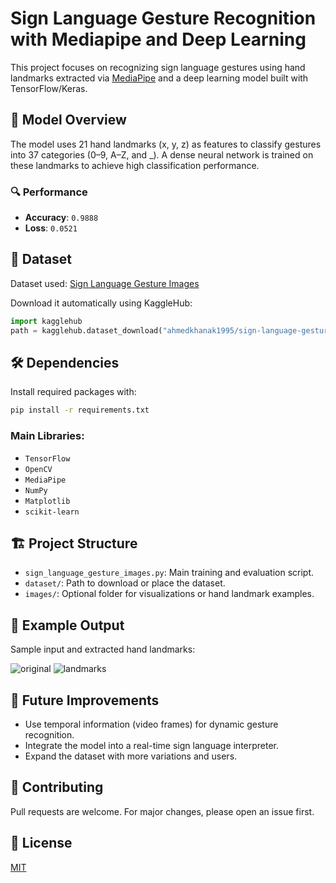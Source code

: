 # Sign Language Gesture Recognition with Mediapipe and Deep Learning

This project focuses on recognizing sign language gestures using hand landmarks extracted via [MediaPipe](https://google.github.io/mediapipe/) and a deep learning model built with TensorFlow/Keras.

## 🧠 Model Overview

The model uses 21 hand landmarks (x, y, z) as features to classify gestures into 37 categories (0–9, A–Z, and _). A dense neural network is trained on these landmarks to achieve high classification performance.

### 🔍 Performance

- **Accuracy**: `0.9888`
- **Loss**: `0.0521`

## 📁 Dataset

Dataset used: [Sign Language Gesture Images](https://www.kaggle.com/datasets/ahmedkhanak1995/sign-language-gesture-images-dataset)

Download it automatically using KaggleHub:
```python
import kagglehub
path = kagglehub.dataset_download("ahmedkhanak1995/sign-language-gesture-images-dataset")
```

## 🛠️ Dependencies

Install required packages with:

```bash
pip install -r requirements.txt
```

### Main Libraries:
- `TensorFlow`
- `OpenCV`
- `MediaPipe`
- `NumPy`
- `Matplotlib`
- `scikit-learn`

## 🏗️ Project Structure

- `sign_language_gesture_images.py`: Main training and evaluation script.
- `dataset/`: Path to download or place the dataset.
- `images/`: Optional folder for visualizations or hand landmark examples.

## 📸 Example Output

Sample input and extracted hand landmarks:

![original](images/original_image.jpg)
![landmarks](images/landmark_visualization.jpg)

## 🔮 Future Improvements

- Use temporal information (video frames) for dynamic gesture recognition.
- Integrate the model into a real-time sign language interpreter.
- Expand the dataset with more variations and users.

## 🤝 Contributing

Pull requests are welcome. For major changes, please open an issue first.

## 📄 License

[MIT](LICENSE)
